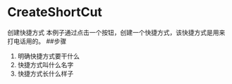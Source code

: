 # CreateShortCut
创建快捷方式
本例子通过点击一个按钮，创建一个快捷方式，该快捷方式是用来打电话用的。
##步骤
1. 明确快捷方式要干什么
2. 快捷方式叫什么名字
3. 快捷方式长什么样子
